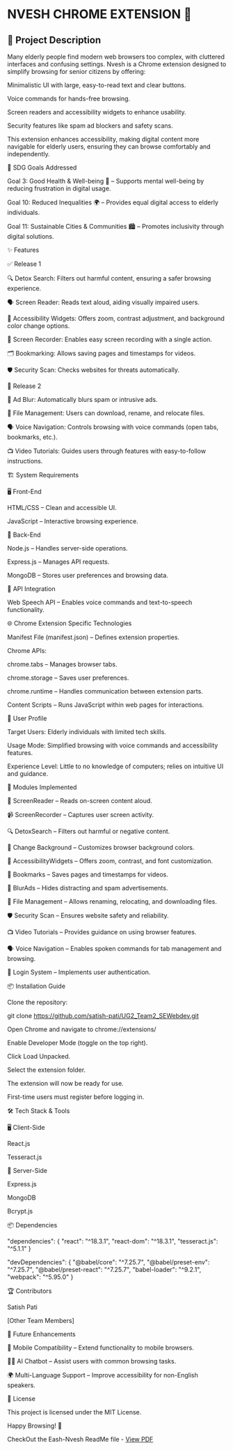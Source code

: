 # NVESH CHROME EXTENSION 🚀

## 📌 Project Description

Many elderly people find modern web browsers too complex, with cluttered interfaces and confusing settings. Nvesh is a Chrome extension designed to simplify browsing for senior citizens by offering:

Minimalistic UI with large, easy-to-read text and clear buttons.

Voice commands for hands-free browsing.

Screen readers and accessibility widgets to enhance usability.

Security features like spam ad blockers and safety scans.

This extension enhances accessibility, making digital content more navigable for elderly users, ensuring they can browse comfortably and independently.

🎯 SDG Goals Addressed

Goal 3: Good Health & Well-being 🏥 – Supports mental well-being by reducing frustration in digital usage.

Goal 10: Reduced Inequalities 🌍 – Provides equal digital access to elderly individuals.

Goal 11: Sustainable Cities & Communities 🏙️ – Promotes inclusivity through digital solutions.

✨ Features

✅ Release 1

🔍 Detox Search: Filters out harmful content, ensuring a safer browsing experience.

🗣️ Screen Reader: Reads text aloud, aiding visually impaired users.

🔧 Accessibility Widgets: Offers zoom, contrast adjustment, and background color change options.

🎥 Screen Recorder: Enables easy screen recording with a single action.

🗂️ Bookmarking: Allows saving pages and timestamps for videos.

🛡️ Security Scan: Checks websites for threats automatically.

🔄 Release 2

🚫 Ad Blur: Automatically blurs spam or intrusive ads.

📂 File Management: Users can download, rename, and relocate files.

🗣️ Voice Navigation: Controls browsing with voice commands (open tabs, bookmarks, etc.).

📺 Video Tutorials: Guides users through features with easy-to-follow instructions.

🏗️ System Requirements

🖥️ Front-End

HTML/CSS – Clean and accessible UI.

JavaScript – Interactive browsing experience.

🔧 Back-End

Node.js – Handles server-side operations.

Express.js – Manages API requests.

MongoDB – Stores user preferences and browsing data.

🔗 API Integration

Web Speech API – Enables voice commands and text-to-speech functionality.

🌐 Chrome Extension Specific Technologies

Manifest File (manifest.json) – Defines extension properties.

Chrome APIs:

chrome.tabs – Manages browser tabs.

chrome.storage – Saves user preferences.

chrome.runtime – Handles communication between extension parts.

Content Scripts – Runs JavaScript within web pages for interactions.

👤 User Profile

Target Users: Elderly individuals with limited tech skills.

Usage Mode: Simplified browsing with voice commands and accessibility features.

Experience Level: Little to no knowledge of computers; relies on intuitive UI and guidance.

🔨 Modules Implemented

📖 ScreenReader – Reads on-screen content aloud.

📹 ScreenRecorder – Captures user screen activity.

🔍 DetoxSearch – Filters out harmful or negative content.

🎨 Change Background – Customizes browser background colors.

🔧 AccessibilityWidgets – Offers zoom, contrast, and font customization.

📌 Bookmarks – Saves pages and timestamps for videos.

🚫 BlurAds – Hides distracting and spam advertisements.

📂 File Management – Allows renaming, relocating, and downloading files.

🛡️ Security Scan – Ensures website safety and reliability.

📺 Video Tutorials – Provides guidance on using browser features.

🗣️ Voice Navigation – Enables spoken commands for tab management and browsing.

🔐 Login System – Implements user authentication.

📦 Installation Guide

Clone the repository:

git clone https://github.com/satish-pati/UG2_Team2_SEWebdev.git

Open Chrome and navigate to chrome://extensions/

Enable Developer Mode (toggle on the top right).

Click Load Unpacked.

Select the extension folder.

The extension will now be ready for use.

First-time users must register before logging in.

🛠️ Tech Stack & Tools

🖥️ Client-Side

React.js

Tesseract.js

🔧 Server-Side

Express.js

MongoDB

Bcrypt.js

📦 Dependencies

"dependencies": {
  "react": "^18.3.1",
  "react-dom": "^18.3.1",
  "tesseract.js": "^5.1.1"
}

"devDependencies": {
  "@babel/core": "^7.25.7",
  "@babel/preset-env": "^7.25.7",
  "@babel/preset-react": "^7.25.7",
  "babel-loader": "^9.2.1",
  "webpack": "^5.95.0"
}

🏆 Contributors

Satish Pati

[Other Team Members]

📢 Future Enhancements

📲 Mobile Compatibility – Extend functionality to mobile browsers.

🧑‍💻 AI Chatbot – Assist users with common browsing tasks.

🌍 Multi-Language Support – Improve accessibility for non-English speakers.

📜 License

This project is licensed under the MIT License.

Happy Browsing! 🎉



CheckOut the Eash-Nvesh ReadMe file -
[View PDF](https://github.com/satish-pati/Eash-Nvesh/blob/d71796b8dc35994dfcd0ff4cdb8d1f0253562d8b/Ease%20Nvesh-%20Read%20Me.pdf)
